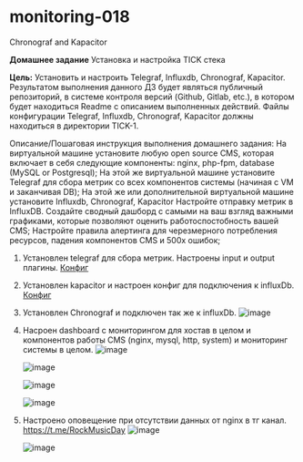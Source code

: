 # monitoring-018
Chronograf and Kapacitor

**Домашнее задание**
Установка и настройка TICK стека

**Цель:**
Установить и настроить Telegraf, Influxdb, Chronograf, Kapacitor.
Результатом выполнения данного ДЗ будет являться публичный репозиторий, в системе контроля версий (Github, Gitlab, etc.), в котором будет находиться Readme с описанием выполненных действий. Файлы конфигурации Telegraf, Influxdb, Chronograf, Kapacitor должны находиться в директории TICK-1.


Описание/Пошаговая инструкция выполнения домашнего задания:
На виртуальной машине установите любую open source CMS, которая включает в себя следующие компоненты: nginx, php-fpm, database (MySQL or Postgresql);
На этой же виртуальной машине установите Telegraf для сбора метрик со всех компонентов системы (начиная с VM и заканчивая DB);
На этой же или дополнительной виртуальной машине установите Influxdb, Chronograf, Kapacitor
Настройте отправку метрик в InfluxDB.
Создайте сводный дашборд с самыми на ваш взгляд важными графиками, которые позволяют оценить работоспостобность вашей CMS;
Настройте правила алертинга для черезмерного потребления ресурсов, падения компонентов CMS и 500х ошибок;


1. Установлен telegraf для сбора метрик. Настроены input и output плагины. [Конфиг](https://github.com/Vladimir174/monitoring-018/blob/main/telegraf.conf)
2. Установлен kapacitor и настроен конфиг для подключения к influxDb. [Конфиг](https://github.com/Vladimir174/monitoring-018/blob/main/kapacitor.conf) 
3. Установлен Chronograf и подключен так же к influxDb.
   ![image](https://github.com/Vladimir174/monitoring-018/assets/40054398/22d808b3-7474-4bd5-840b-722302aa8877)

5. Насроен dashboard с мониторингом для хостав в целом и компонентов работы CMS (nginx, mysql, http, system) и мониторинг системы в целом.
   ![image](https://github.com/Vladimir174/monitoring-018/assets/40054398/335bb099-2393-4cc7-aca3-2366f963a06f)

   ![image](https://github.com/Vladimir174/monitoring-018/assets/40054398/b64db917-6aa7-4b0c-8064-f85ef604a02d)

   ![image](https://github.com/Vladimir174/monitoring-018/assets/40054398/37d4b3f2-026f-42c3-b30a-c229a23cd976)

   ![image](https://github.com/Vladimir174/monitoring-018/assets/40054398/0fbe19ea-da41-49c8-b5d2-48e2261e9df8)

6. Настроено оповещение при отсутствии данных от nginx в тг канал. https://t.me/RockMusicDay
   ![image](https://github.com/Vladimir174/monitoring-018/assets/40054398/a1e9f65a-e4d2-486e-b9b1-a9323b4f2606)

   ![image](https://github.com/Vladimir174/monitoring-018/assets/40054398/1bd67488-11b0-4966-8838-789a96e09775)








